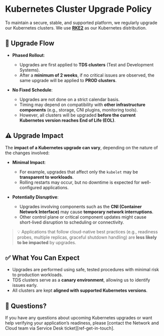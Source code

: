 # Kubernetes Cluster Upgrade Policy

To maintain a secure, stable, and supported platform, we regularly upgrade our Kubernetes clusters. We use **[RKE2](https://docs.rke2.io/)** as our Kubernetes distribution.

## 🔄 Upgrade Flow

- **Phased Rollout**:
  - Upgrades are first applied to **TDS clusters** (Test and Development Systems).
  - After a **minimum of 2 weeks**, if no critical issues are observed, the same upgrade will be applied to **PROD clusters**.

- **No Fixed Schedule**:
  - Upgrades are not done on a strict calendar basis.
  - Timing may depend on compatibility with **other infrastructure components** (e.g., storage, CNI plugins, monitoring tools).
  - However, all clusters will be upgraded **before the current Kubernetes version reaches End of Life (EOL)**.

## ⚠️ Upgrade Impact

The **impact of a Kubernetes upgrade can vary**, depending on the nature of the changes involved:

- **Minimal Impact**:
  - For example, upgrades that affect only the `kubelet` may be **transparent to workloads**.
  - Rolling restarts may occur, but no downtime is expected for well-configured applications.

- **Potentially Disruptive**:
  - Upgrades involving components such as the **CNI (Container Network Interface)** may cause **temporary network interruptions**.
  - Other control plane or critical component updates might cause short-lived disruption to scheduling or connectivity.

> 💡 Applications that follow cloud-native best practices (e.g., readiness probes, multiple replicas, graceful shutdown handling) are **less likely to be impacted** by upgrades.

## ✅ What You Can Expect

- Upgrades are performed using safe, tested procedures with minimal risk to production workloads.
- TDS clusters serve as a **canary environment**, allowing us to identify issues early.
- All clusters are kept **aligned with supported Kubernetes versions**.

## 💬 Questions?

If you have any questions about upcoming Kubernetes upgrades or want help verifying your application’s readiness, please [contact the Network and Cloud team via Service Desk ticket][ref-get-in-touch].


